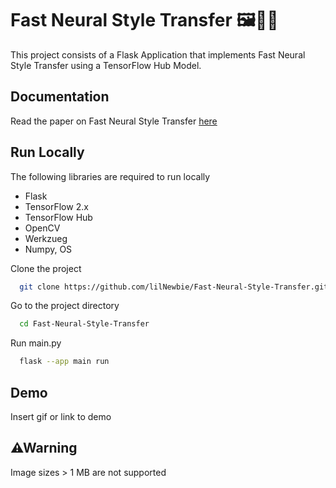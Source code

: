 ﻿
# Fast Neural Style Transfer 🖼👨‍🎨

This project consists of a Flask Application that implements Fast Neural Style Transfer using a TensorFlow Hub Model.

## Documentation

Read the paper on Fast Neural Style Transfer [here](https://arxiv.org/abs/1603.08155)


## Run Locally
The following libraries are required to run locally
- Flask
- TensorFlow 2.x
- TensorFlow Hub
- OpenCV
- Werkzueg
- Numpy, OS

Clone the project

```bash
  git clone https://github.com/lilNewbie/Fast-Neural-Style-Transfer.git
```

Go to the project directory

```bash
  cd Fast-Neural-Style-Transfer
```

Run main.py

```bash
  flask --app main run
```


## Demo

Insert gif or link to demo


## ⚠Warning

Image sizes > 1 MB are not supported

